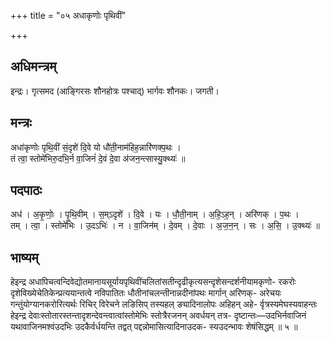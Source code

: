 +++
title = "०५ अधाकृणोः पृथिवीं"

+++
## अधिमन्त्रम्
इन्द्रः। गृत्समद (आङ्गिरसः शौनहोत्रः पश्चाद्) भार्गवः शौनकः। जगती।

## मन्त्रः
अधा॑कृणोः पृथि॒वीं सं॒दृशे॑ दि॒वे यो धौ॑ती॒नाम॑हिह॒न्नारि॑णक्प॒थः ।  
तं त्वा॒ स्तोमे॑भिरु॒दभि॒र्न वा॒जिनं॑ दे॒वं दे॒वा अ॑जन॒न्त्सास्यु॒क्थ्यः॑ ॥

## पदपाठः
अध॑ । अ॒कृ॒णोः॒ । पृ॒थि॒वीम् । स॒म्ऽदृशे॑ । दि॒वे । यः । धौ॒ती॒नाम् । अ॒हि॒ऽह॒न् । अरि॑णक् । प॒थः ।  
तम् । त्वा॒ । स्तोमे॑भिः । उ॒दऽभिः॑ । न । वा॒जिन॑म् । दे॒वम् । दे॒वाः । अ॒ज॒न॒न् । सः । अ॒सि॒ । उ॒क्थ्यः॑ ॥

## भाष्यम्
हेइन्द्र अधापिचत्वन्दिवेद्योतमानायसूर्यायपृथिवींचलितांसतीन्दृढीकृत्यसन्दृशेसन्दर्शनीयामकृणो- रकरोः दृशेविख्येचेतिकेन्प्रत्ययान्तत्वे नविपातितः धौतीनांचलन्तीनान्नदीनांपथः मार्गान् अरिणक्- अरेचयः गन्तुंयोग्यानकरोरित्यर्थः रिचिर् विरेचने लङिसिप् तस्यहल् ङ्यादिनालोपः अहिहन् अहे- र्वृत्रस्यमेघस्यवाहन्तः हेइन्द्र देवाःस्तोतारस्तन्तादृशन्देवन्त्वात्वांस्तोमेभिः स्तोत्रैरजनन् अवर्धयन् तत्र- दृष्टान्तः—उदभिर्नवाजिनं यथावाजिनमश्वंउदभिः उदकैर्वर्धयन्ति तद्वत् पद्दन्नोमासित्यादिनाउदक- स्यउदन्भावः शेषंसिद्धम् ॥ ५ ॥